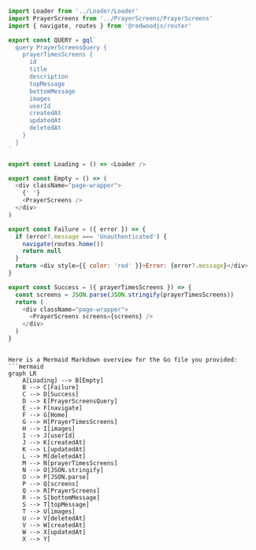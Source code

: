 ```js

import Loader from '../Loader/Loader'
import PrayerScreens from '../PrayerScreens/PrayerScreens'
import { navigate, routes } from '@redwoodjs/router'

export const QUERY = gql`
  query PrayerScreensQuery {
    prayerTimesScreens {
      id
      title
      description
      topMessage
      bottomMessage
      images
      userId
      createdAt
      updatedAt
      deletedAt
    }
  }
`

export const Loading = () => <Loader />

export const Empty = () => (
  <div className="page-wrapper">
    {' '}
    <PrayerScreens />
  </div>
)

export const Failure = ({ error }) => {
  if (error?.message === 'Unauthenticated') {
    navigate(routes.home())
    return null
  }
  return <div style={{ color: 'red' }}>Error: {error?.message}</div>
}

export const Success = ({ prayerTimesScreens }) => {
  const screens = JSON.parse(JSON.stringify(prayerTimesScreens))
  return (
    <div className="page-wrapper">
      <PrayerScreens screens={screens} />
    </div>
  )
}


```

```mermaid

Here is a Mermaid Markdown overview for the Go file you provided:
```mermaid
graph LR
    A[Loading] --> B[Empty]
    B --> C[Failure]
    C --> D[Success]
    D --> E[PrayerScreensQuery]
    E --> F[navigate]
    F --> G[Home]
    G --> H[PrayerTimesScreens]
    H --> I[images]
    I --> J[userId]
    J --> K[createdAt]
    K --> L[updatedAt]
    L --> M[deletedAt]
    M --> N[prayerTimesScreens]
    N --> O[JSON.stringify]
    O --> P[JSON.parse]
    P --> Q[screens]
    Q --> R[PrayerScreens]
    R --> S[bottomMessage]
    S --> T[topMessage]
    T --> U[images]
    U --> V[deletedAt]
    V --> W[createdAt]
    W --> X[updatedAt]
    X --> Y[

```
